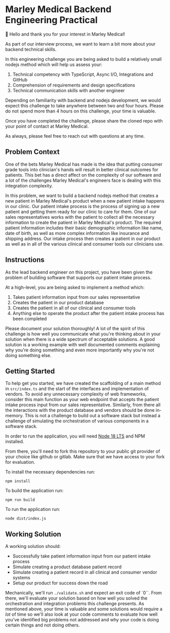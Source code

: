 # Marley Medical Backend Engineering Practical

👋 Hello and thank you for your interest in Marley Medical!

As part of our interview process, we want to learn a bit more about your backend technical skills.

In this engineering challenge you are being asked to build a relatively small nodejs method which will help us assess your:

1. Technical competency with TypeScript, Async I/O, Integrations and GitHub
2. Comprehension of requirements and design specifications
3. Technical communication skills with another engineer

Depending on familiarity with backend and nodejs development, we would expect this challenge to take anywhere between two and four hours. Please do not spend more than 4 hours on this challenge, your time is valuable.

Once you have completed the challenge, please share the cloned repo with your point of contact at Marley Medical.

As always, please feel free to reach out with questions at any time.

## Problem Context

One of the bets Marley Medical has made is the idea that putting consumer grade tools into clinician's hands will result in better clinical outcomes for patients. This bet has a direct affect on the complexity of our software and a lot of the challenges Marley Medical's engineers face is dealing with this integration complexity.

In this problem, we want to build a backend nodejs method that creates a new patient in Marley Medical's product when a new patient intake happens in our clinic. Our patient intake process is the process of signing up a new patient and getting them ready for our clinic to care for them. One of our sales representatives works with the patient to collect all the necessary information to create the patient in Marley Medical's product. The required patient information includes their basic demographic information like name, date of birth, as well as more complex information like insurance and shipping address. Our intake process then creates a patient in our product as well as in all of the various clinical and consumer tools our clinicians use.

## Instructions

As the lead backend engineer on this project, you have been given the problem of building software that supports our patient intake process.

At a high-level, you are being asked to implement a method which:

1. Takes patient information input from our sales representative
2. Creates the patient in our product database
3. Creates the patient in all of our clinical and consumer tools
4. Anything else to operate the product after the patient intake process has been completed

Please document your solution thoroughly! A lot of the spirit of this challenge is how well you communicate what you're thinking about in your solution when there is a wide spectrum of acceptable solutions. A good solution is a working example with well documented comments explaining why you're doing something and even more importantly why you're not doing something else.

## Getting Started

To help get you started, we have created the scaffolding of a main method in `src/index.ts` and the start of the interfaces and implementation of vendors. To avoid any unnecessary complexity of web frameworks, consider this main function as your web endpoint that accepts the patient intake process input from our sales representative. Similarly, from there all the interactions with the product database and vendors should be done in-memory. This is not a challenge to build out a software stack but instead a challenge of simulating the orchestration of various components in a software stack.

In order to run the application, you will need [Node 18 LTS](https://nodejs.org/en/) and NPM installed.

From there, you'll need to fork this repository to your public git provider of your choice like github or gitlab. Make sure that we have access to your fork for evaluation.

To install the necessary dependencies run:

```
npm install
```

To build the application run:

```
npm run build
```

To run the application run:

```
node dist/index.js
```

## Working Solution

A working solution should:

- Successfully take patient information input from our patient intake process
- Simulate creating a product database patient record
- Simulate creating a patient record in all clinical and consumer vendor systems
- Setup our product for success down the road

Mechanically, we'll run `./validate.sh` and expect an exit code of `0``. From there, we'll evaluate your solution based on how well you solved the orchestration and integration problems this challenge presents. As mentioned above, your time is valuable and some solutions would require a _lot_ of time so we'll also look at your code comments to evaluate how well you've identified big problems not addressed and why your code is doing certain things and not doing others.
